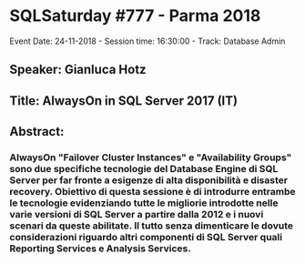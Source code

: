 # SQLSaturday #777 - Parma 2018
Event Date: 24-11-2018 - Session time: 16:30:00 - Track: Database Admin
## Speaker: Gianluca Hotz
## Title: AlwaysOn in SQL Server 2017 (IT)
## Abstract:
### AlwaysOn "Failover Cluster Instances" e "Availability Groups" sono due specifiche tecnologie del Database Engine di SQL Server per far fronte a esigenze di alta disponibilità e disaster recovery. Obiettivo di questa sessione è di introdurre entrambe le tecnologie evidenziando tutte le migliorie introdotte nelle varie versioni di SQL Server a partire dalla 2012 e i nuovi scenari da queste abilitate. Il tutto senza dimenticare le dovute considerazioni riguardo altri componenti di SQL Server quali Reporting Services e Analysis Services.
